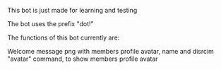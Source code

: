 This bot is just made for learning and testing

The bot uses the prefix "dot!"

The functions of this bot currently are:

Welcome message png with members profile avatar, name and disrcim
"avatar" command, to show members profile avatar